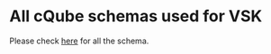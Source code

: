 # All cQube schemas used for VSK

Please check [here](https://docs.google.com/spreadsheets/u/0/d/10yWmivrqtxdRLiJpX\_ytzxbvoGG0WNWEI-7RLV8zelM/edit) for all the schema.

